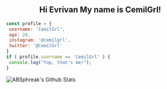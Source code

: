 <div align="center">
<h2> Hi Evrivan My name is CemilGrl!
</div>

<div align="center" width="50">

</div>
  
 ```javascript
const profile = {
  username: 'CemilGrl',
  age: 20,
  instagram: '@cemilgrl',
  twitter: '@CemilGrl'
}
if ( profile.username == 'CemilGrl' ) {
  console.log("Yup, that's me!");
}
```
 
<img align="center" src="https://github-readme-stats.vercel.app/api?username=CemilGrl&include_all_commits=true&count_private=true&show_icons=true&line_height=20&title_color=7A7ADB&icon_color=2234AE&text_color=D3D3D3&bg_color=0,000000,130F40" alt="ABSphreak's Github Stats">
